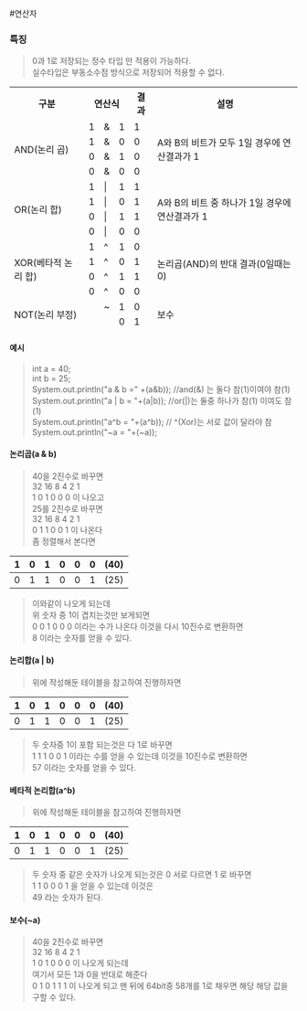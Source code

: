 #연산자

### 특징
> 0과 1로 저장되는 정수 타입 만 적용이 가능하다.  
> 실수타입은 부동소수점 방식으로 저장되어 적용할 수 없다.

<table style="border-collapse:collapse">
	<tr style="border-bottom:1px solid white">
		<th>구분</th>
		<th colspan="3">연산식</th>
		<th>결과</th>
		<th>설명</th>
	</tr>
	<tr>
		<td rowspan="4">AND(논리 곱)</td>
		<td>1</td>
		<td>&</td>
		<td>1</td>
		<td>1</td>
		<td rowspan="4">A와 B의 비트가 모두 1일 경우에 연산결과가 1</td>
	</tr>
	<tr>
		<td>1</td>
		<td>&</td>
		<td>0</td>
		<td>0</td>
	</tr>
	<tr>
		<td>0</td>
		<td>&</td>
		<td>1</td>
		<td>0</td>
	</tr>
	<tr style="border-bottom:1px solid white">
		<td>0</td>
		<td>&</td>
		<td>0</td>
		<td>0</td>
	</tr>
	<tr>
		<td rowspan="4">OR(논리 합)</td>
		<td>1</td>
		<td>|</td>
		<td>1</td>
		<td>1</td>
		<td rowspan="4">A와 B의 비트 중 하나가 1일 경우에 연산결과가 1</td>
	</tr>
	<tr>
		<td>1</td>
		<td>|</td>
		<td>0</td>
		<td>1</td>
	</tr>
	<tr>
		<td>0</td>
		<td>|</td>
		<td>1</td>
		<td>1</td>
	</tr>
	<tr  style="border-bottom:1px solid white">
		<td>0</td>
		<td>|</td>
		<td>0</td>
		<td>0</td>
	</tr>
	<tr>
		<td rowspan="4">XOR(베타적 논리 합)</td>
		<td>1</td>
		<td>^</td>
		<td>1</td>
		<td>0</td>
		<td rowspan="4">논리곱(AND)의 반대 결과(0일때는 0)</td>
	</tr>
	<tr>
		<td>1</td>
		<td>^</td>
		<td>0</td>
		<td>1</td>
	</tr>
	<tr>
		<td>0</td>
		<td>^</td>
		<td>1</td>
		<td>1</td>
	</tr>
	<tr  style="border-bottom:1px solid white">
		<td>0</td>
		<td>^</td>
		<td>0</td>
		<td>0</td>
	</tr>
	<tr>
		<td rowspan="4">NOT(논리 부정)</td>
		<td></td>
		<td>~</td>
		<td>1</td>
		<td>0</td>
		<td rowspan="4"> 보수 </td>
	</tr>
	<tr  style="border-bottom:1px solid white">
		<td> </td>
		<td></td>
		<td>0</td>
		<td>1</td>
	</tr>
</table>

#### 예시
>int a = 40;  
>int b = 25;  
>System.out.println("a & b =" +(a&b)); //and(&) 는 둘다 참(1)이여야 참(1)  
>System.out.println("a | b = "+(a|b)); //or(|)는 둘중 하나가 참(1) 이여도 참(1)  
>System.out.println("a^b = "+(a^b)); // ^(Xor)는 서로 값이 달라야 참  
>System.out.println("~a = "+(~a));

#### 논리곱(a & b)
> 40을 2진수로 바꾸면  
> 32 16 8 4 2 1  
> 1  0 1 0 0 0 이 나오고  
> 25를 2진수로 바꾸면  
> 32 16 8 4 2 1  
> 0   1   1 0 0 1 이 나온다  
>좀 정렬해서 본다면

|1|0|1|0|0|0|(40)|
|---|---|---|---|---|---|---|
|0|1|1|0|0|1|(25)|
> 이와같이 나오게 되는데  
> 위 숫자 중 1이 겹치는것만 보게되면  
> 0 0 1 0 0 0 이라는 수가 나온다 이것을 다시 10진수로 변환하면  
> 8 이라는 숫자를 얻을 수 있다.

#### 논리합(a | b)
> 위에 작성해둔 테이블을 참고하여 진행하자면  

|1|0|1|0|0|0|(40)|
|---|---|---|---|---|---|---|
|0|1|1|0|0|1|(25)|
> 두 숫자중 1이 포함 되는것은 다 1로 바꾸면  
> 1 1 1 0 0 1 이라는 수를 얻을 수 있는데 이것을 10진수로 변환하면  
> 57 이라는 숫자를 얻을 수 있다.

#### 베타적 논리합(a^b)
> 위에 작성해둔 테이블을 참고하여 진행하자면  

|1|0|1|0|0|0|(40)|
|---|---|---|---|---|---|---|
|0|1|1|0|0|1|(25)|
> 두 숫자 중 같은 숫자가 나오게 되는것은 0 서로 다르면 1 로 바꾸면  
> 1 1 0 0 0 1 을 얻을 수 있는데 이것은  
> 49 라는 숫자가 된다.

#### 보수(~a)
> 40을 2진수로 바꾸면  
> 32 16 8 4 2 1  
> 1  0 1 0 0 0 이 나오게 되는데  
> 여기서 모든 1과 0을 반대로 해준다  
> 0 1 0 1 1 1 이 나오게 되고 맨 뒤에 64bit중 58개를 1로 채우면 해당 해당 값을 구할 수 있다.